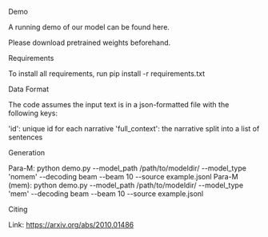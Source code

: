 Demo

A running demo of our model can be found here. 

Please download pretrained weights beforehand. 

Requirements

To install all requirements, run pip install -r requirements.txt

Data Format 

The code assumes the input text is in a json-formatted file with the following keys:

'id': unique id for each narrative
'full_context': the narrative split into a list of sentences 


Generation

Para-M: python demo.py --model_path /path/to/modeldir/ --model_type 'nomem' --decoding beam --beam 10 --source example.jsonl
Para-M (mem): python demo.py --model_path /path/to/modeldir/ --model_type 'mem' --decoding beam --beam 10 --source example.jsonl 

Citing 

Link: https://arxiv.org/abs/2010.01486
